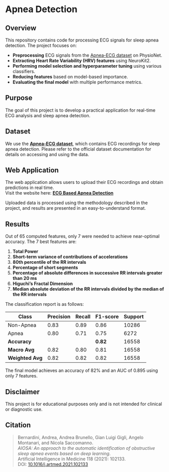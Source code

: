 # Apnea Detection

## Overview
This repository contains code for processing ECG signals for sleep apnea detection. The project focuses on:
- **Preprocessing** ECG signals from the [Apnea-ECG dataset](https://www.physionet.org/content/apnea-ecg/) on PhysioNet.
- **Extracting Heart Rate Variability (HRV) features** using NeuroKit2.
- **Performing model selection and hyperparameter tuning** using various classifiers.
- **Reducing features** based on model-based importance.
- **Evaluating the final model** with multiple performance metrics.

## Purpose
The goal of this project is to develop a practical application for real-time ECG analysis and sleep apnea detection.

## Dataset
We use the **[Apnea-ECG dataset](https://www.physionet.org/content/apnea-ecg/)**, which contains ECG recordings for sleep apnea detection. Please refer to the official dataset documentation for details on accessing and using the data.

## Web Application
The web application allows users to upload their ECG recordings and obtain predictions in real time.  
Visit the website here: **[ECG Based Apnea Detection](https://ecg-based-apnea-detection.streamlit.app/)**

Uploaded data is processed using the methodology described in the project, and results are presented in an easy-to-understand format.

## Results
Out of 65 computed features, only 7 were needed to achieve near-optimal accuracy. The 7 best features are:
1. **Total Power**
2. **Short-term variance of contributions of accelerations**
3. **80th percentile of the RR intervals**
4. **Percentage of short segments**
5. **Percentage of absolute differences in successive RR intervals greater than 20 ms**
6. **Higuchi’s Fractal Dimension**
7. **Median absolute deviation of the RR intervals divided by the median of the RR intervals**

The classification report is as follows:

| Class            | Precision | Recall | F1-score | Support |
|------------------|-----------|--------|----------|---------|
| Non-Apnea        | 0.83      | 0.89   | 0.86     | 10286   |
| Apnea            | 0.80      | 0.71   | 0.75     | 6272    |
| **Accuracy**     |           |        | **0.82** | 16558   |
| **Macro Avg**    | 0.82      | 0.80   | 0.81     | 16558   |
| **Weighted Avg** | 0.82      | 0.82   | 0.82     | 16558   |

The final model achieves an accuracy of 82% and an AUC of 0.895 using only 7 features.

## Disclaimer
This project is for educational purposes only and is not intended for clinical or diagnostic use.

## Citation
> Bernardini, Andrea, Andrea Brunello, Gian Luigi Gigli, Angelo Montanari, and Nicola Saccomanno.  
> *AIOSA: An approach to the automatic identification of obstructive sleep apnea events based on deep learning*.  
> Artificial Intelligence in Medicine 118 (2021): 102133.  
> DOI: [10.1016/j.artmed.2021.102133](https://doi.org/10.1016/j.artmed.2021.102133)
